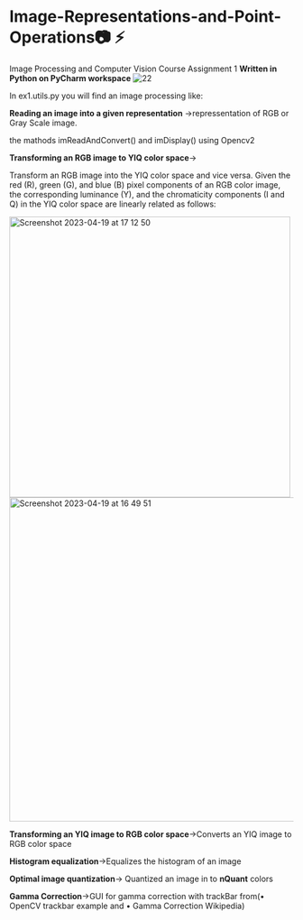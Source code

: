 # Image-Representations-and-Point-Operations:camera: :zap:
Image Processing and Computer Vision Course Assignment 1
**Written in Python on PyCharm workspace** ![22](https://user-images.githubusercontent.com/73976733/104122372-55ae3700-534d-11eb-8de4-492973fca972.jpeg)
                                               
In ex1.utils.py you will find an image processing like:

**Reading an image into a given representation** ->repressentation of RGB or Gray Scale image.

the mathods imReadAndConvert() and imDisplay() using Opencv2

**Transforming an RGB image to YIQ color space**-> 

Transform an RGB image into the YIQ color space and vice versa. Given the red (R), green (G), and blue (B) pixel components of an RGB color image, the corresponding luminance (Y), and the chromaticity components (I and Q) in the YIQ color space are linearly related as follows:

<img width="498" alt="Screenshot 2023-04-19 at 17 12 50" src="https://user-images.githubusercontent.com/58401645/233102591-7e16af26-c744-43e2-a33c-56ecebd772f5.png">

<img width="575" alt="Screenshot 2023-04-19 at 16 49 51" src="https://user-images.githubusercontent.com/58401645/233099251-64a26bba-1153-46a1-b828-0ebfd46a4ac0.png">

**Transforming an YIQ image to RGB color space**->Converts an YIQ image to RGB color space

**Histogram equalization**->Equalizes the histogram of an image

**Optimal image quantization**-> Quantized an image in to **nQuant** colors

**Gamma Correction**->GUI for gamma correction with trackBar from(• OpenCV trackbar example and • Gamma Correction Wikipedia)

